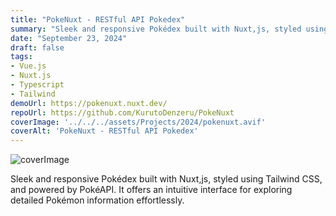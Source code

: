 ```yaml
---
title: "PokeNuxt - RESTful API Pokedex"
summary: "Sleek and responsive Pokédex built with Nuxt,js, styled using Tailwind CSS, and powered by PokéAPI. It offers an intuitive interface for exploring detailed Pokémon information effortlessly."
date: "September 23, 2024"
draft: false
tags:
- Vue.js
- Nuxt.js
- Typescript
- Tailwind
demoUrl: https://pokenuxt.nuxt.dev/
repoUrl: https://github.com/KurutoDenzeru/PokeNuxt
coverImage: '../../../assets/Projects/2024/pokenuxt.avif'
coverAlt: 'PokeNuxt - RESTful API Pokedex'
---
```


![coverImage](../../../assets/Projects/2024/pokenuxt.avif)

Sleek and responsive Pokédex built with Nuxt,js, styled using Tailwind CSS, and powered by PokéAPI. It offers an intuitive interface for exploring detailed Pokémon information effortlessly.
